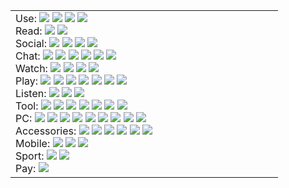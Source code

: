 <table>
  <tbody>
    <td>
Use:
<a href="https://www.google.com/" title="Google"><img src="https://s2.googleusercontent.com/s2/favicons?domain_url=https%3A%2F%2Fgoogle.com"></a>
<a href="https://www.microsoft.com/" title="Microsoft"><img src="https://s2.googleusercontent.com/s2/favicons?domain_url=https%3A%2F%2Fmicrosoft.com"></a>
<a href="https://www.android.com/" title="Android"><img src="https://s2.googleusercontent.com/s2/favicons?domain_url=https%3A%2F%2Fandroid.com"></a>
<a href="https://ifttt.com/" title="IFTTT"><img src="https://s2.googleusercontent.com/s2/favicons?domain_url=https%3A%2F%2Fifttt.com"></a>
<br/>
Read:
<a href="https://feedly.com/" title="Feedly"><img src="https://s2.googleusercontent.com/s2/favicons?domain_url=https%3A%2F%2Ffeedly.com"></a>
<a href="https://buffer.com/" title="Buffer"><img src="https://s2.googleusercontent.com/s2/favicons?domain_url=https%3A%2F%2Fbuffer.com"></a>
<br/>
Social:
<a href="https://www.facebook.com/?sk=h_chr" title="Facebook"><img src="https://s2.googleusercontent.com/s2/favicons?domain_url=https%3A%2F%2Ffacebook.com"></a>
<a href="https://twitter.com/" title="Twitter"><img src="https://s2.googleusercontent.com/s2/favicons?domain_url=https%3A%2F%2Ftwitter.com"></a>
<a href="https://www.instagram.com/" title="Instagram"><img src="https://s2.googleusercontent.com/s2/favicons?domain_url=https%3A%2F%2Finstagram.com"></a>
<a href="https://www.linkedin.com/feed/" title="LinkedIn"><img src="https://s2.googleusercontent.com/s2/favicons?domain_url=https%3A%2F%2Flinkedin.com"></a>
<br/>
Chat:
<a href="https://web.telegram.org/" title="Telegram"><img src="https://s2.googleusercontent.com/s2/favicons?domain_url=https%3A%2F%2Ftelegram.org"></a>
<a href="https://www.whatsapp.com/" title="Whatsapp"><img src="https://s2.googleusercontent.com/s2/favicons?domain_url=https%3A%2F%2Fwhatsapp.com"></a>
<a href="https://signal.org/" title="Signal"><img src="https://s2.googleusercontent.com/s2/favicons?domain_url=https%3A%2F%2Fsignal.org"></a>
<a href="https://discord.com/" title="Discord"><img src="https://s2.googleusercontent.com/s2/favicons?domain_url=https%3A%2F%2Fdiscord.com"></a>
<a href="https://teams.microsoft.com/" title="Teams"><img src="https://s2.googleusercontent.com/s2/favicons?domain_url=https%3A%2F%2Fteams.microsoft.com"></a>
<a href="https://www.skype.com/" title="Skype"><img src="https://s2.googleusercontent.com/s2/favicons?domain_url=https%3A%2F%2Fskype.com"></a>
<br/>
Watch:
<a href="https://www.youtube.com/feed/subscriptions/" title="Youtube"><img src="https://s2.googleusercontent.com/s2/favicons?domain_url=https%3A%2F%2Fyoutube.com"></a>
<a href="https://www.netflix.com/" title="Netflix"><img src="https://s2.googleusercontent.com/s2/favicons?domain_url=https%3A%2F%2Fnetflix.com"></a>
<a href="https://www.twitch.tv/directory/following" title="Twitch"><img src="https://s2.googleusercontent.com/s2/favicons?domain_url=https%3A%2F%2Fwww.twitch.tv"></a>
<a href="https://www.imdb.com/" title="IMDb"><img src="https://s2.googleusercontent.com/s2/favicons?domain_url=https%3A%2F%2Fimdb.com"></a>
<br/>
Play:
<a href="http://store.steampowered.com/" title="Steam"><img src="https://s2.googleusercontent.com/s2/favicons?domain_url=https%3A%2F%2Fsteamcommunity.com"></a>
<a href="https://www.humblebundle.com/" title="Humble Bundle"><img src="https://s2.googleusercontent.com/s2/favicons?domain_url=https%3A%2F%2Fhumblebundle.com"></a>
<a href="https://www.nintendo.com/" title="Switch"><img src="https://s2.googleusercontent.com/s2/favicons?domain_url=https%3A%2F%2Fnintendo.com"></a>
<a href="https://www.origin.com/" title="Origin"><img src="https://s2.googleusercontent.com/s2/favicons?domain_url=https%3A%2F%2Fwww.origin.com"></a>
<a href="https://www.gog.com/" title="GOG"><img src="https://s2.googleusercontent.com/s2/favicons?domain_url=https%3A%2F%2Fgog.com"></a>
<a href="https://store.ubi.com/" title="Uplay"><img src="https://s2.googleusercontent.com/s2/favicons?domain_url=https%3A%2F%2Fuplay.ubisoft.com"></a>
<a href="https://store.playstation.com/" title="Playstation"><img src="https://s2.googleusercontent.com/s2/favicons?domain_url=https%3A%2F%2Fplaystation.com"></a>
<br/>
Listen:
<a href="https://play.google.com/music/" title="Google Music"><img src="https://s2.googleusercontent.com/s2/favicons?domain_url=https%3A%2F%2Fplay.google.com/music"></a>
<a href="https://open.spotify.com/" title="Spotify"><img src="https://s2.googleusercontent.com/s2/favicons?domain_url=https%3A%2F%2Fspotify.com"></a>
<a href="https://podcasts.google.com/" title="Google Podcasts"><img src="https://s2.googleusercontent.com/s2/favicons?domain_url=https%3A%2F%2Fpodcasts.google.com"></a>
<br/>
Tool:
<a href="https://notepad-plus-plus.org/" title="Notepad++"><img src="https://s2.googleusercontent.com/s2/favicons?domain_url=https%3A%2F%2Fnotepad-plus-plus.org"></a>
<a href="https://www.sublimetext.com/" title="Sublime Text"><img src="https://s2.googleusercontent.com/s2/favicons?domain_url=https%3A%2F%2Fsublimetext.com"></a>
<a href="https://getgreenshot.org/" title="Greenshot"><img src="https://s2.googleusercontent.com/s2/favicons?domain_url=https%3A%2F%2Fgetgreenshot.org"></a>
<a href="https://www.sublimemerge.com/" title="Sublime Merge"><img src="https://s2.googleusercontent.com/s2/favicons?domain_url=https%3A%2F%2Fsublimemerge.com"></a>
<a href="https://code.visualstudio.com/" title="VS Code"><img src="https://s2.googleusercontent.com/s2/favicons?domain_url=https%3A%2F%2Fcode.visualstudio.com"></a>
<a href="https://mremoteng.org/" title="mRemoteNG"><img src="https://s2.googleusercontent.com/s2/favicons?domain_url=https%3A%2F%2Fmremoteng.org"></a>
<a href="https://www.teamviewer.com/" title="TeamViewer"><img src="https://s2.googleusercontent.com/s2/favicons?domain_url=https%3A%2F%2Fteamviewer.com"></a>
<br/>
PC:
<a href="https://www.intel.com/" title="Intel CPU"><img src="https://s2.googleusercontent.com/s2/favicons?domain_url=https%3A%2F%2Fintel.com"></a>
<a href="https://www.nvidia.com/" title="Nvidia GPU"><img src="https://s2.googleusercontent.com/s2/favicons?domain_url=https%3A%2F%2Fnvidia.com"></a>
<a href="https://www.fractal-design.com/" title="Fractal Design case"><img src="https://s2.googleusercontent.com/s2/favicons?domain_url=https%3A%2F%2Ffractal-design.com"></a>
<a href="https://noctua.at/" title="Noctua cooler"><img src="https://s2.googleusercontent.com/s2/favicons?domain_url=https%3A%2F%2Fnoctua.at"></a>
<a href="https://www.asus.com/ROG-Republic-Of-Gamers/" title="ASUS ROG Motherboard"><img src="https://s2.googleusercontent.com/s2/favicons?domain_url=https%3A%2F%2Fwww.asus.com"></a>
<a href="https://www.corsair.com/" title="Corsair RAM"><img src="https://s2.googleusercontent.com/s2/favicons?domain_url=https%3A%2F%2Fcorsair.com"></a>
<a href="https://www.samsung.com/ssd/" title="Samsung SSD"><img src="https://s2.googleusercontent.com/s2/favicons?domain_url=https%3A%2F%2Fsamsung.com"></a>
<a href="https://www.kingston.com/ssd" title="Kingston SSD"><img src="https://s2.googleusercontent.com/s2/favicons?domain_url=https%3A%2F%2Fkingston.com"></a>
<a href="https://www.westerndigital.com/products/internal-drives" title="WD HDD"><img src="https://s2.googleusercontent.com/s2/favicons?domain_url=https%3A%2F%2Fwww.westerndigital.com"></a>
<br/>
Accessories:
<a href="https://www.audio-technica.com/" title="Audio-Technica"><img src="https://s2.googleusercontent.com/s2/favicons?domain_url=https%3A%2F%2Faudio-technica.com"></a>
<a href="https://www.dell.com/" title="Dell monitor"><img src="https://s2.googleusercontent.com/s2/favicons?domain_url=https%3A%2F%2Fdell.com"></a>
<a href="https://www.lg.com/tv" title="LG TV"><img src="https://s2.googleusercontent.com/s2/favicons?domain_url=https%3A%2F%2Flg.com"></a>
<a href="https://www.logitechg.com/" title="LogitechG mouse"><img src="https://s2.googleusercontent.com/s2/favicons?domain_url=https%3A%2F%2Fwww.logitechg.com"></a>
<a href="https://www.duckychannel.com.tw/" title="Ducky mechanical keyboard"><img src="https://s2.googleusercontent.com/s2/favicons?domain_url=https%3A%2F%2Fduckychannel.com.tw"></a>
<a href="https://zowie.benq.com/" title="Zowie mouse"><img src="https://s2.googleusercontent.com/s2/favicons?domain_url=https%3A%2F%2Fzowie.benq.com"></a>
<br/>
Mobile:
<a href="https://www.oneplus.com/" title="OnePlus"><img src="https://s2.googleusercontent.com/s2/favicons?domain_url=https%3A%2F%2Foneplus.com"></a>
<a href="https://www.lenovo.com/" title="Lenovo laptop"><img src="https://s2.googleusercontent.com/s2/favicons?domain_url=https%3A%2F%2Flenovo.com"></a>
<a href="https://www.sony.com/electronics/compact-cameras/" title="Sony camera"><img src="https://s2.googleusercontent.com/s2/favicons?domain_url=https%3A%2F%2Fsony.com"></a>
<br/>
Sport:
<a href="https://www.formula1.com/" title="F1"><img src="https://s2.googleusercontent.com/s2/favicons?domain_url=https%3A%2F%2Fformula1.com"></a>
<a href="https://www.formula1.com/" title="MLB"><img src="https://s2.googleusercontent.com/s2/favicons?domain_url=https%3A%2F%2Fmlb.com"></a>
<br/>
Pay:
<a href="https://www.paypal.me/jasonycw" title="Paypal"><img src="https://s2.googleusercontent.com/s2/favicons?domain_url=https%3A%2F%2Fpaypal.com"></a>
    </td>
    <td>
      <a href="https://jasonycw.github.io/secret/" title="jasonycw.github.io" style="opacity: 0; transition: 0.3s" onMouseOver="style.opacity=1" onMouseOut="style.opacity=0">
      	⬜️⬜️⬜️⬜️⬜️⬜️⬜️⬜️<br/>
      	⬜️⬛️⬜️⬛️⬛️⬛️⬛️⬜️<br/>
      	⬜️⬜️⬜️⬛️⬜️⬜️⬛️⬜️<br/>
      	⬜️⬛️⬜️⬛️⬜️⬜️⬛️⬜️<br/>
      	⬜️⬛️⬜️⬛️⬜️⬜️⬛️⬜️<br/>
      	⬜️⬛️⬜️⬛️⬛️⬛️⬛️⬜️<br/>
      	⬜️⬜️⬜️⬜️⬜️⬜️⬜️⬜️<br/>
      </a>
    </td>
  </tbody>
</table>
